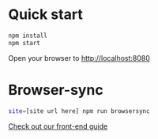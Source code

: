 # Quick start

```bash
npm install
npm start
```

Open your browser to [http://localhost:8080](http://localhost:8080)

# Browser-sync

```bash
site=[site url here] npm run browsersync
```

[Check out our front-end guide](frontendguide.md)
